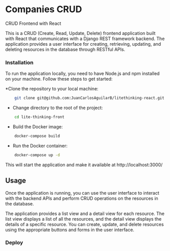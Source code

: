 
# Companies CRUD

CRUD Frontend with React

This is a CRUD (Create, Read, Update, Delete) frontend application built with React that communicates with a Django REST framework backend. The application provides a user interface for creating, retrieving, updating, and deleting resources in the database through RESTful APIs.

### Installation
To run the application locally, you need to have Node.js and npm installed on your machine. Follow these steps to get started:

*Clone the repository to your local machine:

```bash
    git clone git@github.com:JuanCarlosAguilarB/litethinking-react.git
```
* Change directory to the root of the project:

```bash
    cd lite-thinking-front
```

* Build the Docker image:

```bash
    docker-compose build
```
* Run the Docker container:

```bash
    docker-compose up -d
```
This will start the application and make it available at http://localhost:3000/

## Usage
Once the application is running, you can use the user interface to interact with the backend APIs and perform CRUD operations on the resources in the database.

The application provides a list view and a detail view for each resource. The list view displays a list of all the resources, and the detail view displays the details of a specific resource. You can create, update, and delete resources using the appropriate buttons and forms in the user interface.


### Deploy

<!-- To see a demo of the application, visit http://54.157.147.185:3000/ -->